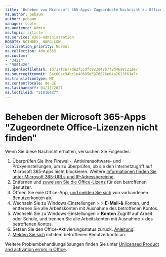 ```yaml
---
title: 'Beheben von Microsoft 365-Apps: Zugeordnete Nachricht zu Office-Lizenzen nicht finden'
ms.author: pebaum
author: pebaum
manager: scotv
ms.audience: Admin
ms.topic: article
ms.service: o365-administration
ROBOTS: NOINDEX, NOFOLLOW
localization_priority: Normal
ms.collection: Adm_O365
ms.custom:
- "3421"
- "9001426"
ms.openlocfilehash: 1d717fce77de2f55dfc983d42b7f8d46a8c212e7
ms.sourcegitcommit: 8bc60ec34bc1e40685e3976576e04a2623f63a7c
ms.translationtype: MT
ms.contentlocale: de-DE
ms.lasthandoff: 04/15/2021
ms.locfileid: "51816487"
---
```

# <a name="fixing-the-microsoft-365-apps-couldnt-find-office-licenses-associated-message"></a>Beheben der Microsoft 365-Apps "Zugeordnete Office-Lizenzen nicht finden"

Wenn Sie diese Nachricht erhalten, versuchen Sie Folgendes:

1. Überprüfen Sie Ihre Firewall-, Antivirensoftware- und Proxyeinstellungen, um zu überprüfen, ob sie den Internetzugriff auf Microsoft 365-Apps nicht blockieren. Weitere [Informationen finden Sie unter Microsoft 365-URLs und IP-Adressbereiche](https://docs.microsoft.com/office365/enterprise/urls-and-ip-address-ranges).
2. Entfernen und [zuweisen Sie die Office-Lizenz](https://docs.microsoft.com/microsoft-365/admin/manage/assign-licenses-to-users) für den betroffenen Benutzer. 
3. Öffnen Sie eine Office-App, [und melden Sie sich](https://support.office.com/article/5a20dc11-47e9-4b6f-945d-478cb6d92071) von vorhandenen Benutzerkonten ab.
4. Wechseln Sie zu Windows-Einstellungen >   >  **E-Mail-&** Konten, und entfernen Sie alle Arbeitskonten mit Ausnahme des betroffenen Kontos.
5. Wechseln Sie zu Windows-Einstellungen > **Konten** Zugriff auf Arbeit oder Schule, und trennen Sie alle Arbeitskonten mit Ausnahme  >  des betroffenen Kontos.
6. Setzen Sie den Office-Aktivierungsstatus zurück. [Anleitung](https://docs.microsoft.com/office365/troubleshoot/activation/reset-office-365-proplus-activation-state).
7. [Melden Sie sich](https://support.office.com/article/628ea040-f265-49de-b986-be09c3ebf8a9) mit dem betroffenen Benutzerkonto an.

Weitere Problembehandlungslösungen finden Sie unter [Unlicensed Product and activation errors in Office](https://support.office.com/Article/0d23d3c0-c19c-4b2f-9845-5344fedc4380).
